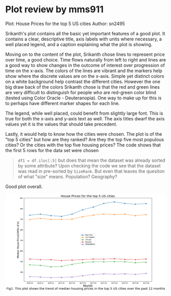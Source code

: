 # Plot review by mms911
Plot: House Prices for the top 5 US cities
Author: sn2495


Srikanth's plot contains all the basic yet important features of a good plot.
It contains a clear, descriptive title, axis labels with units where necessary, a well placed legend,
and a caption explaining what the plot is showing.

Moving on to the content of the plot, Srikanth chose lines to represent price over time, a good choice.
Time flows naturally from left to right and lines are a good way to show changes in the outcome of interest
over progression of time on the x-axis. The colors of the lines are vibrant and the markers help show where
the discrete values are on the x-axis. Simple yet distinct colors on a white background help contrast the different cities.
However the one big draw back of the colors Srikanth chose is that the red and green lines are very difficult to distinguish
for people who are red-green color blind (tested using Color Oracle - Deuteranopia). One way to make up for this is to perhaps
have different marker shapes for each line.

The legend, while well placed, could benefit from slightly large font. This is true for both 
the x-axis and y-axis text as well. The axis titles dwarf the axis values yet it is the values that should
take precedent.

Lastly, it would help to know how the cities were chosen. The plot is of the "top 5 cities" but how are they ranked? Are they the top five most populous cities? Or the cities with the top five housing prices? The code shows that the first 5 rows for the data set were chosen
> `df1 = df.iloc[:5]`
but does that mean the dataset was already sorted by some attribute? Upon checking the code we see that the dataset was read in pre-sorted by `SizeRank`. But even that leaves the quesiton of what "size" means. Population? Geography?

Good plot overall.

![Housing Prices - Top 5 Cities - Last 12 Months](images/HW8.png)



